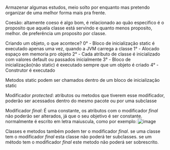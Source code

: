 Armazenar algumas estudos, meio solto por enquanto mas pretendo organizar de uma melhor forma mais pra frente.

Coesão: altamente coeso é algo bom, é relacionado ao quão especifico é o proposito que aquela classe está servindo e quanto menos proposito, melhor. de preferência um proposito por classe.

Criando um objeto, o que acontece?
0° - Bloco de inicialização static é executado apenas uma vez, quando a JVM carrega a classe
1° - Alocado espaço em memoria pro objeto
2° - Cada atributo de classe é inicializado com valores default ou passados inicialmente
3° - Bloco de inicialização(não static) é executado sempre que um objeto é criado
4° - Construtor é executado

Metodos static podem ser chamados dentro de um bloco de inicialização static


Modificador *protected*: atributos ou metodos que tiverem esse modificador, poderão ser acessados dentro do mesmo pacote ou por uma subclasse

Modificador *final*: É uma constante, os atributos com o modificador *final* não poderão ser alterados, já que o seu objetivo é ser constante.
normalmente é escrito em letra maiuscula, como por exemplo: ![image](https://github.com/user-attachments/assets/6a71ef63-b993-4987-bd8d-3b658bcec5a3)

Classes e metodos também podem ter o modificador *final*.
se uma classe tem o modificador *final* esta classe não poderá ter subclasses.
se um método tem o modificador *final* este metodo não poderá ser sobrescrito.

